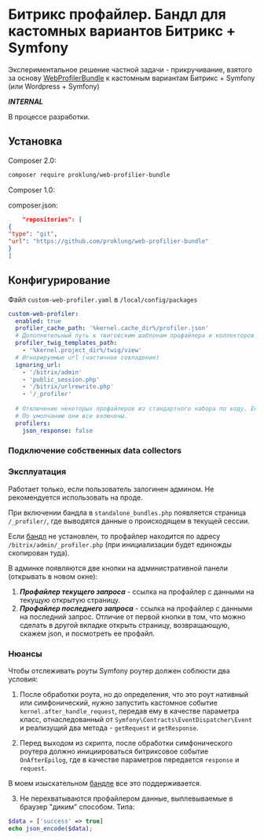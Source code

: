 # Битрикс профайлер. Бандл для кастомных вариантов Битрикс + Symfony

Экспериментальное решение частной задачи - прикручивание, взятого за основу [WebProfilerBundle](https://github.com/symfony/web-profiler-bundle)
к кастомным вариантам Битрикс + Symfony (или Wordpress + Symfony)

***INTERNAL***

В процессе разработки.

## Установка

Composer 2.0:

```bash
composer require proklung/web-profilier-bundle
```

Composer 1.0:

composer.json:

```json
    "repositories": [
{
"type": "git",
"url": "https://github.com/proklung/web-profilier-bundle"
}
]
```

## Конфигурирование

Файл `custom-web-profiler.yaml` в `/local/config/packages`

```yaml
custom-web-profiler:
  enabled: true
  profiler_cache_path: '%kernel.cache_dir%/profiler.json'
  # Дополнительный путь к твиговским шаблонам профайлера и коллекторов
  profiler_twig_templates_path:
    - '%kernel.project_dir%/twig/view'
  # Игнорируемые url (частичное совпадение)
  ignoring_url:
    - '/bitrix/admin'
    - 'public_session.php'
    - '/bitrix/urlrewrite.php'
    - '/_profiler'
  
  # Отключение некоторых профайлеров из стандартного набора по коду. Если false, то будет отрублен.
  # По умолчанию они все включены.
  profilers:
    json_response: false
```

### Подключение собственных data collectors

### Эксплуатация

Работает только, если пользователь залогинен админом. Не рекомендуется использовать на проде.

При включении бандла в `standalone_bundles.php` появляется страница `/_profiler/`, где выводятся данные о происходящем
в текущей сессии.

Если [бандл](https://github.com/ProklUng/BitrixSymfonyRouterBundle) не установлен, то профайлер находится по адресу
`/bitrix/admin/_profiler.php` (при инициализации будет единожды скопирован туда).

В админке появляются две кнопки на административной панели (открывать в новом окне):

1) ***Профайлер текущего запроса*** - ссылка на профайлер с данными на текущую открытую страницу.
2) ***Профайлер последнего запроса*** - ссылка на профайлер с данными на последний запрос. Отличие от первой кнопки в том, 
  что можно сделать в другой вкладке открыть страницу, возвращающую, скажем json, и посмотреть ее профайл.

### Нюансы

Чтобы отслеживать роуты Symfony роутер должен соблюсти два условия:

1) После обработки роута, но до определения, что это роут нативный или симфонический, нужно запустить кастомное событие
   `kernel.after_handle_request`, передав ему в качестве параметра класс, отнаследованный от `Symfony\Contracts\EventDispatcher\Event`
   и реализущий два метода - `getRequest` и `getResponse`.

2) Перед выходом из скрипта, после обработки симфонического роутера должно инициироваться битриксовое событие `OnAfterEpilog`,
   где в качестве параметров передается `response` и `request`.

В моем изыскательном [бандле](https://github.com/ProklUng/BitrixSymfonyRouterBundle) все это поддерживается.

3) Не перехватываются профайлером данные, выплевываемые в браузер "диким" способом. Типа:

```php
$data = ['success' => true]
echo json_encode($data);
```